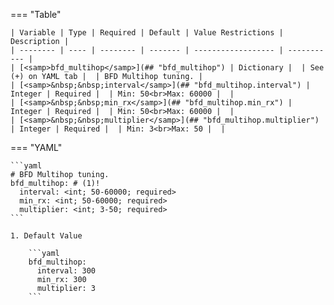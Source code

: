 <!--
  ~ Copyright (c) 2024 Arista Networks, Inc.
  ~ Use of this source code is governed by the Apache License 2.0
  ~ that can be found in the LICENSE file.
  -->
=== "Table"

    | Variable | Type | Required | Default | Value Restrictions | Description |
    | -------- | ---- | -------- | ------- | ------------------ | ----------- |
    | [<samp>bfd_multihop</samp>](## "bfd_multihop") | Dictionary |  | See (+) on YAML tab |  | BFD Multihop tuning. |
    | [<samp>&nbsp;&nbsp;interval</samp>](## "bfd_multihop.interval") | Integer | Required |  | Min: 50<br>Max: 60000 |  |
    | [<samp>&nbsp;&nbsp;min_rx</samp>](## "bfd_multihop.min_rx") | Integer | Required |  | Min: 50<br>Max: 60000 |  |
    | [<samp>&nbsp;&nbsp;multiplier</samp>](## "bfd_multihop.multiplier") | Integer | Required |  | Min: 3<br>Max: 50 |  |

=== "YAML"

    ```yaml
    # BFD Multihop tuning.
    bfd_multihop: # (1)!
      interval: <int; 50-60000; required>
      min_rx: <int; 50-60000; required>
      multiplier: <int; 3-50; required>
    ```

    1. Default Value

        ```yaml
        bfd_multihop:
          interval: 300
          min_rx: 300
          multiplier: 3
        ```
